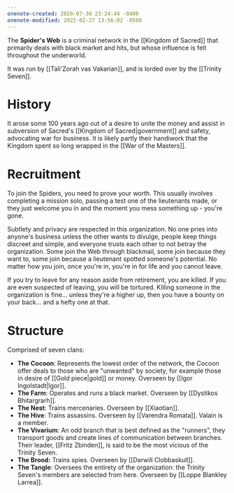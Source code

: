 ```yaml
---
onenote-created: 2020-07-30 23:24:44 -0400
onenote-modified: 2022-02-27 13:56:02 -0500
---
```


The **Spider's Web** is a criminal network in the [[Kingdom of Sacred]] that primarily deals with black market and hits, but whose influence is felt throughout the underworld.

It was run by [[Tali'Zorah vas Vakarian]], and is lorded over by the [[Trinity Seven]].

# History
It arose some 100 years ago out of a desire to unite the money and assist in subversion of Sacred's [[Kingdom of Sacred|government]] and safety, advocating war for business. It is likely partly their handiwork that the Kingdom spent so long wrapped in the [[War of the Masters]].

# Recruitment

To join the Spiders, you need to prove your worth. This usually involves completing a mission solo, passing a test one of the lieutenants made, or they just welcome you in and the moment you mess something up - you're gone.

Subtlety and privacy are respected in this organization. No one pries into anyone's business unless the other wants to divulge, people keep things discreet and simple, and everyone trusts each other to not betray the organization. Some join the Web through blackmail, some join because they want to, some join because a lieutenant spotted someone's potential. No matter how you join, once you're in, you're in for life and you cannot leave.

If you try to leave for any reason aside from retirement, you are killed. If you are even suspected of leaving, you will be tortured. Killing someone in the organization is fine... unless they're a higher up, then you have a bounty on your back... and a hefty one at that.

# Structure
Comprised of seven clans:

-   **The Cocoon**: Represents the lowest order of the network, the Cocoon offer deals to those who are "unwanted" by society, for example those in desire of [[Gold piece|gold]] or money. Overseen by [[Igor Ingolstadt|Igor]].
-   **The Farm**: Operates and runs a black market. Overseen by [[Dystikos Bhitargrarh]].
-   **The Nest**: Trains mercenaries. Overseen by [[Xiaotian]].
-   **The Hive**: Trains assassins. Overseen by [[Varendra Romata]]. Valain is a member.
-   **The Vivarium**: An odd branch that is best defined as the "runners", they transport goods and create lines of communication between branches. Their leader, [[Fritz Zbinden]], is said to be the most vicious of the Trinity Seven.
-   **The Brood:** Trains spies. Overseen by [[Darwill Clobbaskull]].
-   **The Tangle**: Oversees the entirety of the organization: the Trinity Seven's members are selected from here. Overseen by [[Loppe Blankley Larrea]].
